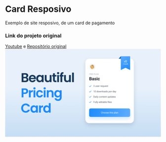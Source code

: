 # Card Resposivo
Exemplo de site resposivo, de um card de pagamento

### Link do projeto original

[Youtube](https://www.youtube.com/watch?v=jE0A0w_jnf4&t=112s) e
[Repositório original](https://github.com/bedimcode/responsive-pricing-card)
![Screenshot](preview.png)
